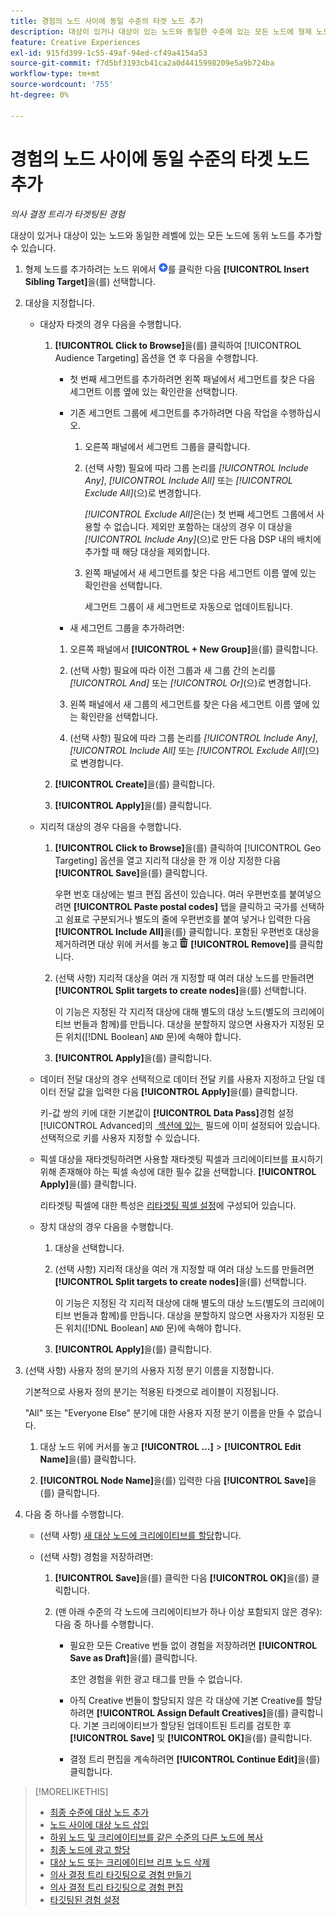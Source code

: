 ```yaml
---
title: 경험의 노드 사이에 동일 수준의 타겟 노드 추가
description: 대상이 있거나 대상이 있는 노드와 동일한 수준에 있는 모든 노드에 형제 노드를 추가하는 방법을 알아봅니다.
feature: Creative Experiences
exl-id: 915fd399-1c55-49af-94ed-cf49a4154a53
source-git-commit: f7d5bf3193cb41ca2a0d4415998209e5a9b724ba
workflow-type: tm+mt
source-wordcount: '755'
ht-degree: 0%

---
```


# 경험의 노드 사이에 동일 수준의 타겟 노드 추가

*의사 결정 트리가 타겟팅된 경험*

대상이 있거나 대상이 있는 노드와 동일한 레벨에 있는 모든 노드에 동위 노드를 추가할 수 있습니다.

<!-- 1. Open the decision tree:

In a new experience

In an existing experience,
 -->

1. 형제 노드를 추가하려는 노드 위에서 ![추가](/help/creative/assets/add.png "추가")를 클릭한 다음 **[!UICONTROL Insert Sibling Target]**&#x200B;을(를) 선택합니다.

1. 대상을 지정합니다.

   * 대상자 타겟의 경우 다음을 수행합니다.

      1. **[!UICONTROL Click to Browse]**&#x200B;을(를) 클릭하여 [!UICONTROL Audience Targeting] 옵션을 연 후 다음을 수행합니다.

         * 첫 번째 세그먼트를 추가하려면 왼쪽 패널에서 세그먼트를 찾은 다음 세그먼트 이름 옆에 있는 확인란을 선택합니다.

         * 기존 세그먼트 그룹에 세그먼트를 추가하려면 다음 작업을 수행하십시오.

            1. 오른쪽 패널에서 세그먼트 그룹을 클릭합니다.

            1. (선택 사항) 필요에 따라 그룹 논리를 *[!UICONTROL Include Any]*, *[!UICONTROL Include All]* 또는 *[!UICONTROL Exclude All]*(으)로 변경합니다.

               *[!UICONTROL Exclude All]*&#x200B;은(는) 첫 번째 세그먼트 그룹에서 사용할 수 없습니다. 제외만 포함하는 대상의 경우 이 대상을 *[!UICONTROL Include Any]*(으)로 만든 다음 DSP 내의 배치에 추가할 때 해당 대상을 제외합니다.

            1. 왼쪽 패널에서 새 세그먼트를 찾은 다음 세그먼트 이름 옆에 있는 확인란을 선택합니다.

               세그먼트 그룹이 새 세그먼트로 자동으로 업데이트됩니다.

         * 새 세그먼트 그룹을 추가하려면:

         1. 오른쪽 패널에서 **[!UICONTROL + New Group]**&#x200B;을(를) 클릭합니다.

         1. (선택 사항) 필요에 따라 이전 그룹과 새 그룹 간의 논리를 *[!UICONTROL And]* 또는 *[!UICONTROL Or]*(으)로 변경합니다.

         1. 왼쪽 패널에서 새 그룹의 세그먼트를 찾은 다음 세그먼트 이름 옆에 있는 확인란을 선택합니다.

         1. (선택 사항) 필요에 따라 그룹 논리를 *[!UICONTROL Include Any]*, *[!UICONTROL Include All]* 또는 *[!UICONTROL Exclude All]*(으)로 변경합니다.

      1. **[!UICONTROL Create]**&#x200B;을(를) 클릭합니다.

      1. **[!UICONTROL Apply]**&#x200B;을(를) 클릭합니다.

   * 지리적 대상의 경우 다음을 수행합니다.

      1. **[!UICONTROL Click to Browse]**&#x200B;을(를) 클릭하여 [!UICONTROL Geo Targeting] 옵션을 열고 지리적 대상을 한 개 이상 지정한 다음 **[!UICONTROL Save]**&#x200B;을(를) 클릭합니다.

         우편 번호 대상에는 벌크 편집 옵션이 있습니다. 여러 우편번호를 붙여넣으려면 **[!UICONTROL Paste postal codes]** 탭을 클릭하고 국가를 선택하고 쉼표로 구분되거나 별도의 줄에 우편번호를 붙여 넣거나 입력한 다음 **[!UICONTROL Include All]**&#x200B;을(를) 클릭합니다. 포함된 우편번호 대상을 제거하려면 대상 위에 커서를 놓고 ![제거](/help/creative/assets/delete.png "제거") **[!UICONTROL Remove]**&#x200B;를 클릭합니다.

      1. (선택 사항) 지리적 대상을 여러 개 지정할 때 여러 대상 노드를 만들려면 **[!UICONTROL Split targets to create nodes]**&#x200B;을(를) 선택합니다.

         이 기능은 지정된 각 지리적 대상에 대해 별도의 대상 노드(별도의 크리에이티브 번들과 함께)를 만듭니다. 대상을 분할하지 않으면 사용자가 지정된 모든 위치([!DNL Boolean] `AND` 문)에 속해야 합니다.

      1. **[!UICONTROL Apply]**&#x200B;을(를) 클릭합니다.

   * 데이터 전달 대상의 경우 선택적으로 데이터 전달 키를 사용자 지정하고 단일 데이터 전달 값을 입력한 다음 **[!UICONTROL Apply]**&#x200B;을(를) 클릭합니다.

     키-값 쌍의 키에 대한 기본값이 **[!UICONTROL Data Pass]**&#x200B;경험 설정[!UICONTROL Advanced]의 [&#x200B; 섹션에 있는 &#x200B;](experience-settings-targeting.md) 필드에 이미 설정되어 있습니다. 선택적으로 키를 사용자 지정할 수 있습니다.

   * 픽셀 대상을 재타겟팅하려면 사용할 재타겟팅 픽셀과 크리에이티브를 표시하기 위해 존재해야 하는 픽셀 속성에 대한 필수 값을 선택합니다. **[!UICONTROL Apply]**&#x200B;을(를) 클릭합니다.

     리타겟팅 픽셀에 대한 특성은 [리타겟팅 픽셀 설정](/help/creative/pixels/retargeting-pixel-manage.md)에 구성되어 있습니다.

   * 장치 대상의 경우 다음을 수행합니다.

      1. 대상을 선택합니다.

      1. (선택 사항) 지리적 대상을 여러 개 지정할 때 여러 대상 노드를 만들려면 **[!UICONTROL Split targets to create nodes]**&#x200B;을(를) 선택합니다.

         이 기능은 지정된 각 지리적 대상에 대해 별도의 대상 노드(별도의 크리에이티브 번들과 함께)를 만듭니다. 대상을 분할하지 않으면 사용자가 지정된 모든 위치([!DNL Boolean] `AND` 문)에 속해야 합니다.

      1. **[!UICONTROL Apply]**&#x200B;을(를) 클릭합니다.

1. (선택 사항) 사용자 정의 분기의 사용자 지정 분기 이름을 지정합니다.

   기본적으로 사용자 정의 분기는 적용된 타겟으로 레이블이 지정됩니다.

   &quot;All&quot; 또는 &quot;Everyone Else&quot; 분기에 대한 사용자 지정 분기 이름을 만들 수 없습니다.

   1. 대상 노드 위에 커서를 놓고 **[!UICONTROL ...]** > **[!UICONTROL Edit Name]**&#x200B;을(를) 클릭합니다.

   1. **[!UICONTROL Node Name]**&#x200B;을(를) 입력한 다음 **[!UICONTROL Save]**&#x200B;을(를) 클릭합니다.

1. 다음 중 하나를 수행합니다.

   * (선택 사항) [새 대상 노드에 크리에이티브를 할당](experience-assign-creative-bundles.md)합니다.

   * (선택 사항) 경험을 저장하려면:

      1. **[!UICONTROL Save]**&#x200B;을(를) 클릭한 다음 **[!UICONTROL OK]**&#x200B;을(를) 클릭합니다.

      1. (맨 아래 수준의 각 노드에 크리에이티브가 하나 이상 포함되지 않은 경우): 다음 중 하나를 수행합니다.

         * 필요한 모든 Creative 번들 없이 경험을 저장하려면 **[!UICONTROL Save as Draft]**&#x200B;을(를) 클릭합니다.

           초안 경험을 위한 광고 태그를 만들 수 없습니다.

         * 아직 Creative 번들이 할당되지 않은 각 대상에 기본 Creative를 할당하려면 **[!UICONTROL Assign Default Creatives]**&#x200B;을(를) 클릭합니다. 기본 크리에이티브가 할당된 업데이트된 트리를 검토한 후 **[!UICONTROL Save]** 및 **[!UICONTROL OK]**&#x200B;을(를) 클릭합니다.

         * 결정 트리 편집을 계속하려면 **[!UICONTROL Continue Edit]**&#x200B;을(를) 클릭합니다.

>[!MORELIKETHIS]
>
>* [최종 수준에 대상 노드 추가](experience-target-node-add-final.md)
>* [노드 사이에 대상 노드 삽입](experience-target-node-add-inner.md)
>* [하위 노드 및 크리에이티브를 같은 수준의 다른 노드에 복사](experience-target-node-copy.md)
>* [최종 노드에 광고 할당](experience-assign-creative-bundles.md)
>* [대상 노드 또는 크리에이티브 리프 노드 삭제](/help/creative/experiences/experience-target-node-delete.md)
>* [의사 결정 트리 타깃팅으로 경험 만들기](experience-create-targeting.md)
>* [의사 결정 트리 타깃팅으로 경험 편집](experience-edit-targeting.md)
>* [타깃팅된 경험 설정](experience-settings-targeting.md)
